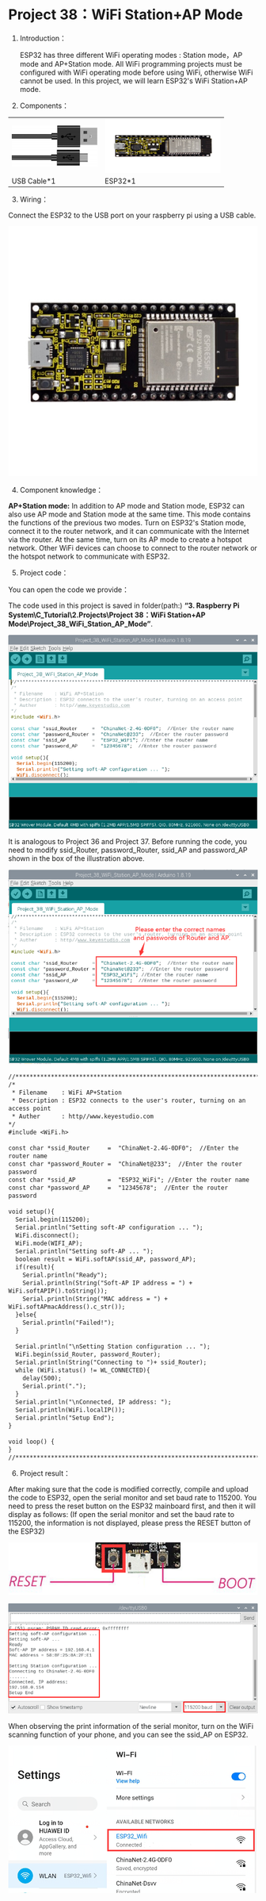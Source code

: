 # Project 38：WiFi Station+AP Mode

1.  Introduction：
    
    ESP32 has three different WiFi operating modes : Station mode，AP
    mode and AP+Station mode. All WiFi programming projects must be
    configured with WiFi operating mode before using WiFi, otherwise
    WiFi cannot be used. In this project, we will learn ESP32's WiFi
    Station+AP mode.

2.  Components：

<table>
<tbody>
<tr class="odd">
<td><img src="https://raw.githubusercontent.com/keyestudio/KS5010-KS5010F-Keyestudio-ESP32-Learning-Kit-Ultimate-Edition-Raspberry-Pi/master/media/729232b0c2d2c01984808289b222890c.png" style="width:1.8125in;height:0.86458in" /></td>
<td><img src="https://raw.githubusercontent.com/keyestudio/KS5010-KS5010F-Keyestudio-ESP32-Learning-Kit-Ultimate-Edition-Raspberry-Pi/master/media/53f17b0de2d98d4714e8fe9043a346ca.jpeg" style="width:2.43681in;height:1.13472in" /></td>
</tr>
<tr class="even">
<td> USB Cable*1</td>
<td>ESP32*1</td>
</tr>
</tbody>
</table>

3.  Wiring：

Connect the ESP32 to the USB port on your raspberry pi using a USB
cable.

![](/media/53f17b0de2d98d4714e8fe9043a346ca.jpeg)

4.  Component knowledge：

**AP+Station mode:** In addition to AP mode and Station mode, ESP32 can
also use AP mode and Station mode at the same time. This mode contains
the functions of the previous two modes. Turn on ESP32's Station mode,
connect it to the router network, and it can communicate with the
Internet via the router. At the same time, turn on its AP mode to create
a hotspot network. Other WiFi devices can choose to connect to the
router network or the hotspot network to communicate with ESP32.

5.  Project code：

You can open the code we provide：

The code used in this project is saved in folder(path:) **“3. Raspberry
Pi System\\C\_Tutorial\\2.Projects\\Project 38：WiFi Station+AP
Mode\\Project\_38\_WiFi\_Station\_AP\_Mode”**.

![](/media/95b342552050a6a67d212062a049e280.png)

It is analogous to Project 36 and Project 37. Before running the code,
you need to modify ssid\_Router, password\_Router, ssid\_AP and
password\_AP shown in the box of the illustration above.

![](/media/d54da10798a1af4dd8d366b6d503a6ca.png)

    //**********************************************************************************
    /*
     * Filename    : WiFi AP+Station
     * Description : ESP32 connects to the user's router, turning on an access point
     * Auther      : http//www.keyestudio.com
    */
    #include <WiFi.h>
     
    const char *ssid_Router     =  "ChinaNet-2.4G-0DF0";  //Enter the router name
    const char *password_Router =  "ChinaNet@233";  //Enter the router password
    const char *ssid_AP         =  "ESP32_WiFi"; //Enter the router name
    const char *password_AP     =  "12345678";  //Enter the router password
    
    void setup(){
      Serial.begin(115200);
      Serial.println("Setting soft-AP configuration ... ");
      WiFi.disconnect();
      WiFi.mode(WIFI_AP);
      Serial.println("Setting soft-AP ... ");
      boolean result = WiFi.softAP(ssid_AP, password_AP);
      if(result){
        Serial.println("Ready");
        Serial.println(String("Soft-AP IP address = ") + WiFi.softAPIP().toString());
        Serial.println(String("MAC address = ") + WiFi.softAPmacAddress().c_str());
      }else{
        Serial.println("Failed!");
      }
      
      Serial.println("\nSetting Station configuration ... ");
      WiFi.begin(ssid_Router, password_Router);
      Serial.println(String("Connecting to ")+ ssid_Router);
      while (WiFi.status() != WL_CONNECTED){
        delay(500);
        Serial.print(".");
      }
      Serial.println("\nConnected, IP address: ");
      Serial.println(WiFi.localIP());
      Serial.println("Setup End");
    }
    
    void loop() {
    }
    //**********************************************************************************


6.  Project result：

After making sure that the code is modified correctly, compile and
upload the code to ESP32, open the serial monitor and set baud rate to
115200. You need to press the reset button on the ESP32 mainboard first,
and then it will display as follows: (If open the serial monitor and set
the baud rate to 115200, the information is not displayed, please press
the RESET button of the ESP32)

![](/media/1fd21fafd84d2b529931a89d21a03d6a.png)

![](/media/38d88043831a89fb66bdf71ae167e977.png)

When observing the print information of the serial monitor, turn on the
WiFi scanning function of your phone, and you can see the ssid\_AP on
ESP32.

![](/media/3e0ad895bea7f5100cc02a415adcace7.png)
